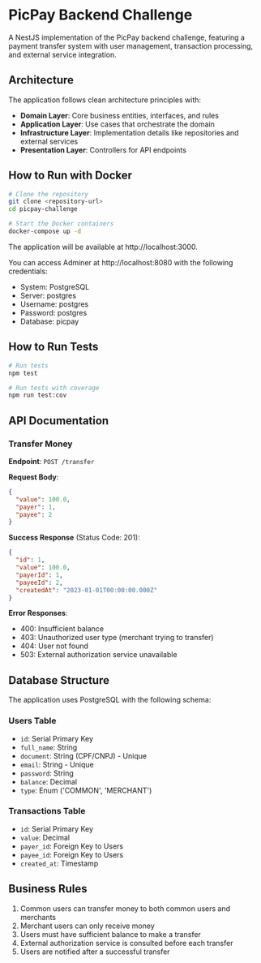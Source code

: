 # PicPay Backend Challenge

A NestJS implementation of the PicPay backend challenge, featuring a payment transfer system with user management, transaction processing, and external service integration.

## Architecture

The application follows clean architecture principles with:

- **Domain Layer**: Core business entities, interfaces, and rules
- **Application Layer**: Use cases that orchestrate the domain
- **Infrastructure Layer**: Implementation details like repositories and external services
- **Presentation Layer**: Controllers for API endpoints

## How to Run with Docker

```bash
# Clone the repository
git clone <repository-url>
cd picpay-challenge

# Start the Docker containers
docker-compose up -d
```

The application will be available at http://localhost:3000.

You can access Adminer at http://localhost:8080 with the following credentials:
- System: PostgreSQL
- Server: postgres
- Username: postgres
- Password: postgres
- Database: picpay

## How to Run Tests

```bash
# Run tests
npm test

# Run tests with coverage
npm run test:cov
```

## API Documentation

### Transfer Money

**Endpoint**: `POST /transfer`

**Request Body**:
```json
{
  "value": 100.0,
  "payer": 1,
  "payee": 2
}
```

**Success Response** (Status Code: 201):
```json
{
  "id": 1,
  "value": 100.0,
  "payerId": 1,
  "payeeId": 2,
  "createdAt": "2023-01-01T00:00:00.000Z"
}
```

**Error Responses**:
- 400: Insufficient balance
- 403: Unauthorized user type (merchant trying to transfer)
- 404: User not found
- 503: External authorization service unavailable

## Database Structure

The application uses PostgreSQL with the following schema:

### Users Table

- `id`: Serial Primary Key
- `full_name`: String
- `document`: String (CPF/CNPJ) - Unique
- `email`: String - Unique
- `password`: String
- `balance`: Decimal
- `type`: Enum ('COMMON', 'MERCHANT')

### Transactions Table

- `id`: Serial Primary Key
- `value`: Decimal
- `payer_id`: Foreign Key to Users
- `payee_id`: Foreign Key to Users
- `created_at`: Timestamp

## Business Rules

1. Common users can transfer money to both common users and merchants
2. Merchant users can only receive money
3. Users must have sufficient balance to make a transfer
4. External authorization service is consulted before each transfer
5. Users are notified after a successful transfer